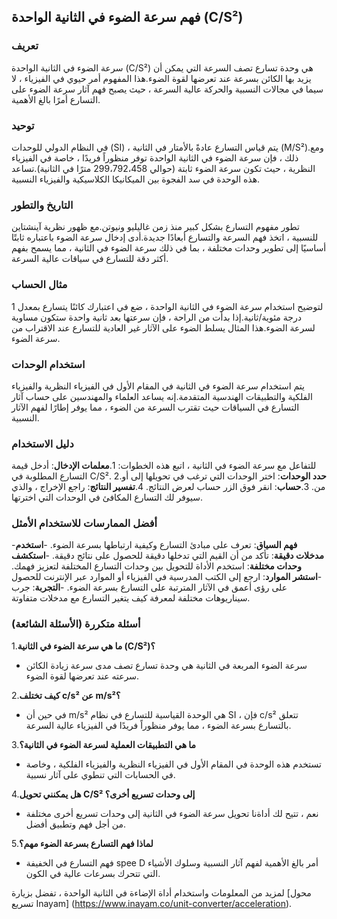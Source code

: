 ## فهم سرعة الضوء في الثانية الواحدة (C/S²)

### تعريف
سرعة الضوء في الثانية الواحدة (C/S²) هي وحدة تسارع تصف السرعة التي يمكن أن يزيد بها الكائن بسرعة عند تعرضها لقوة الضوء.هذا المفهوم أمر حيوي في الفيزياء ، لا سيما في مجالات النسبية والحركة عالية السرعة ، حيث يصبح فهم آثار سرعة الضوء على التسارع أمرًا بالغ الأهمية.

### توحيد
في النظام الدولي للوحدات (SI) ، يتم قياس التسارع عادةً بالأمتار في الثانية (M/S²).ومع ذلك ، فإن سرعة الضوء في الثانية الواحدة توفر منظوراً فريدًا ، خاصة في الفيزياء النظرية ، حيث تكون سرعة الضوء ثابتة (حوالي 299،792،458 مترًا في الثانية).تساعد هذه الوحدة في سد الفجوة بين الميكانيكا الكلاسيكية والفيزياء النسبية.

### التاريخ والتطور
تطور مفهوم التسارع بشكل كبير منذ زمن غاليليو ونيوتن.مع ظهور نظرية آينشتاين للنسبية ، اتخذ فهم السرعة والتسارع أبعادًا جديدة.أدى إدخال سرعة الضوء باعتباره ثابتًا أساسيًا إلى تطوير وحدات مختلفة ، بما في ذلك سرعة الضوء في الثانية ، مما يسمح بفهم أكثر دقة للتسارع في سياقات عالية السرعة.

### مثال الحساب
لتوضيح استخدام سرعة الضوء في الثانية الواحدة ، ضع في اعتبارك كائنًا يتسارع بمعدل 1 درجة مئوية/ثانية.إذا بدأت من الراحة ، فإن سرعتها بعد ثانية واحدة ستكون مساوية لسرعة الضوء.هذا المثال يسلط الضوء على الآثار غير العادية للتسارع عند الاقتراب من سرعة الضوء.

### استخدام الوحدات
يتم استخدام سرعة الضوء في الثانية في المقام الأول في الفيزياء النظرية والفيزياء الفلكية والتطبيقات الهندسية المتقدمة.إنه يساعد العلماء والمهندسين على حساب آثار التسارع في السياقات حيث تقترب السرعة من الضوء ، مما يوفر إطارًا لفهم الآثار النسبية.

### دليل الاستخدام
للتفاعل مع سرعة الضوء في الثانية ، اتبع هذه الخطوات:
1.**معلمات الإدخال**: أدخل قيمة التسارع المطلوبة في C/S².
2.**حدد الوحدات**: اختر الوحدات التي ترغب في تحويلها إلى أو من.
3.**حساب**: انقر فوق الزر حساب لعرض النتائج.
4.**تفسير النتائج**: راجع الإخراج ، والذي سيوفر لك التسارع المكافئ في الوحدات التي اخترتها.

### أفضل الممارسات للاستخدام الأمثل
-**فهم السياق**: تعرف على مبادئ التسارع وكيفية ارتباطها بسرعة الضوء.
-**استخدم مدخلات دقيقة**: تأكد من أن القيم التي تدخلها دقيقة للحصول على نتائج دقيقة.
-**استكشف وحدات مختلفة**: استخدم الأداة للتحويل بين وحدات التسارع المختلفة لتعزيز فهمك.
-**استشر الموارد**: ارجع إلى الكتب المدرسية في الفيزياء أو الموارد عبر الإنترنت للحصول على رؤى أعمق في الآثار المترتبة على التسارع بسرعة الضوء.
-**التجربة**: جرب سيناريوهات مختلفة لمعرفة كيف يتغير التسارع مع مدخلات متفاوتة.

### أسئلة متكررة (الأسئلة الشائعة)

1.**ما هي سرعة الضوء في الثانية (C/S²)؟**
- سرعة الضوء المربعة في الثانية هي وحدة تسارع تصف مدى سرعة زيادة الكائن سرعته عند تعرضها لقوة الضوء.

2.**كيف تختلف c/s² عن m/s²؟**
- في حين أن m/s² هي الوحدة القياسية للتسارع في نظام SI ، فإن c/s² تتعلق بالتسارع بسرعة الضوء ، مما يوفر منظوراً فريدًا في الفيزياء عالية السرعة.

3.**ما هي التطبيقات العملية لسرعة الضوء في الثانية؟**
- تستخدم هذه الوحدة في المقام الأول في الفيزياء النظرية والفيزياء الفلكية ، وخاصة في الحسابات التي تنطوي على آثار نسبية.

4.**هل يمكنني تحويل C/S² إلى وحدات تسريع أخرى؟**
- نعم ، تتيح لك أداةنا تحويل سرعة الضوء في الثانية إلى وحدات تسريع أخرى مختلفة من أجل فهم وتطبيق أفضل.

5.**لماذا فهم التسارع بسرعة الضوء مهم؟**
- فهم التسارع في الخفيفة spee D أمر بالغ الأهمية لفهم آثار النسبية وسلوك الأشياء التي تتحرك بسرعات عالية في الكون.

لمزيد من المعلومات واستخدام أداة الإضاءة في الثانية الواحدة ، تفضل بزيارة [محول تسريع Inayam] (https://www.inayam.co/unit-converter/acceleration).
